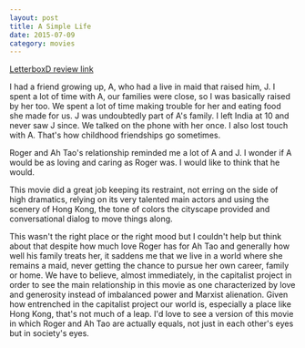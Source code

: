 ```yaml
---
layout: post
title: A Simple Life 
date: 2015-07-09
category: movies
---
```

 
[LetterboxD review link](http://letterboxd.com/samarthbhaskar/film/a-simple-life/)

 I had a friend growing up, A, who had a live in maid that raised him, J. I spent a lot of time with A, our families were close, so I was basically raised by her too. We spent a lot of time making trouble for her and eating food she made for us. J was undoubtedly part of A's family. I left India at 10 and never saw J since. We talked on the phone with her once. I also lost touch with A. That's how childhood friendships go sometimes. 

Roger and Ah Tao's relationship reminded me a lot of A and J. I wonder if A would be as loving and caring as Roger was. I would like to think that he would. 

This movie did a great job keeping its restraint, not erring on the side of high dramatics, relying on its very talented main actors and using the scenery of Hong Kong, the tone of colors the cityscape provided and conversational dialog to move things along. 

This wasn't the right place or the right mood but I couldn't help but think about that despite how much love Roger has for Ah Tao and generally how well his family treats her, it saddens me that we live in a world where she remains a maid, never getting the chance to pursue her own career, family or home. We have to believe, almost immediately, in the capitalist project in order to see the main relationship in this movie as one characterized by love and generosity instead of imbalanced power and Marxist alienation. Given how entrenched in the capitalist project our world is, especially a place like Hong Kong, that's not much of a leap. I'd love to see a version of this movie in which Roger and Ah Tao are actually equals, not just in each other's eyes but in society's eyes.
